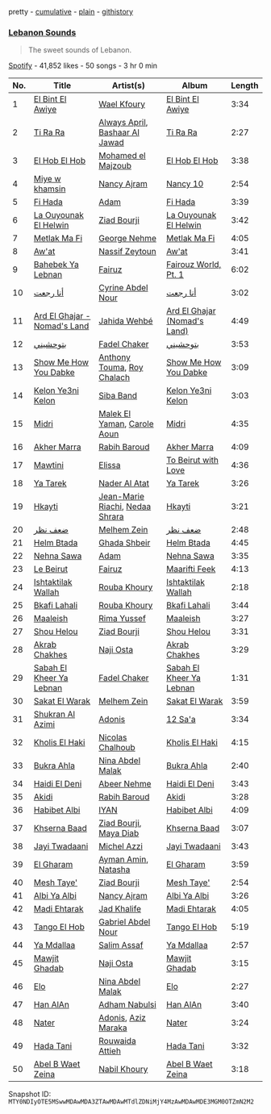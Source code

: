 pretty - [cumulative](/playlists/cumulative/37i9dQZF1DXaywRlmHaP59.md) - [plain](/playlists/plain/37i9dQZF1DXaywRlmHaP59) - [githistory](https://github.githistory.xyz/mackorone/spotify-playlist-archive/blob/main/playlists/plain/37i9dQZF1DXaywRlmHaP59)

### [Lebanon Sounds](https://open.spotify.com/playlist/37i9dQZF1DXaywRlmHaP59)

> The sweet sounds of Lebanon.

[Spotify](https://open.spotify.com/user/spotify) - 41,852 likes - 50 songs - 3 hr 0 min

| No. | Title | Artist(s) | Album | Length |
|---|---|---|---|---|
| 1 | [El Bint El Awiye](https://open.spotify.com/track/1l3S4j9ksQMh2tKIta1bfw) | [Wael Kfoury](https://open.spotify.com/artist/09A6IffSw0t8L8sfuOCVws) | [El Bint El Awiye](https://open.spotify.com/album/6TQquIuw9t7upY6tYfFtGF) | 3:34 |
| 2 | [Ti Ra Ra](https://open.spotify.com/track/10OU7eWlVd6U1nPAUoAlCv) | [Always April](https://open.spotify.com/artist/2H7GNVWI7E2oOMkLGUoRsM), [Bashaar Al Jawad](https://open.spotify.com/artist/6cWm8WSuBJ3D4DYPPjzl3W) | [Ti Ra Ra](https://open.spotify.com/album/3KMm49eJBEaIvtS2K2ZIlz) | 2:27 |
| 3 | [El Hob El Hob](https://open.spotify.com/track/4q1zwkAWuwTvJe10jxWuif) | [Mohamed el Majzoub](https://open.spotify.com/artist/154fa6GCqPcTDUCF6BBdHS) | [El Hob El Hob](https://open.spotify.com/album/1z65J61oSJOskywPbemr1y) | 3:38 |
| 4 | [Miye w khamsin](https://open.spotify.com/track/3QcXQ5bjDW8zzUbgRXjrv0) | [Nancy Ajram](https://open.spotify.com/artist/0LnHdW6HMPoOlNdhG3DHjE) | [Nancy 10](https://open.spotify.com/album/3uqaoNAn5imRyAztEcb6Bb) | 2:54 |
| 5 | [Fi Hada](https://open.spotify.com/track/5zVJCIdTu3TTJ7wmPEW7in) | [Adam](https://open.spotify.com/artist/2VXNaPH6tQXdoLbU3PrRVz) | [Fi Hada](https://open.spotify.com/album/1pkn5htK7BJJ5Mw7QB3kVp) | 3:39 |
| 6 | [La Ouyounak El Helwin](https://open.spotify.com/track/38qtGskHRVnyGyqWzFMfnG) | [Ziad Bourji](https://open.spotify.com/artist/04N4sGkSTSxjVfbiItLvTj) | [La Ouyounak El Helwin](https://open.spotify.com/album/2ImEgj0cbjbbi5JR3mAsKA) | 3:42 |
| 7 | [Metlak Ma Fi](https://open.spotify.com/track/6tSmvuuBYkj4JSYoRU8y0x) | [George Nehme](https://open.spotify.com/artist/3DT7l7a2sCveCEerSrjgQu) | [Metlak Ma Fi](https://open.spotify.com/album/4B1QbOUYzP1GlPEf3Mls7x) | 4:05 |
| 8 | [Aw'at](https://open.spotify.com/track/2cjs0pwhhX9wZhJQ5llkoY) | [Nassif Zeytoun](https://open.spotify.com/artist/2ieBl5s08uHBwM8sUPvg65) | [Aw'at](https://open.spotify.com/album/1aNKF3LKw8wW65AWg9LRAX) | 3:41 |
| 9 | [Bahebek Ya Lebnan](https://open.spotify.com/track/5zzPDh8xmEtifNqeuv79zR) | [Fairuz](https://open.spotify.com/artist/0dwFxqYkvZLSA6U6XfQcDV) | [Fairouz World, Pt\. 1](https://open.spotify.com/album/6Lk9iL4RNQq11Uogjh9SW1) | 6:02 |
| 10 | [أنا رجعت](https://open.spotify.com/track/3QncHZbe3Y03DOb30PJMtt) | [Cyrine Abdel Nour](https://open.spotify.com/artist/5cmJD8Jj6XTpaEpcJAXDXj) | [أنا رجعت](https://open.spotify.com/album/77DthSlxlSkUXVxnvFBcLv) | 3:02 |
| 11 | [Ard El Ghajar \- Nomad's Land](https://open.spotify.com/track/7vP04ACGn0bKJ04oPmaxOj) | [Jahida Wehbé](https://open.spotify.com/artist/2U92f3cPxz8z2UCiJAipVf) | [Ard El Ghajar \(Nomad's Land\)](https://open.spotify.com/album/3f4BryZ3UKeFEPjH968Okg) | 4:49 |
| 12 | [بتوحشيني](https://open.spotify.com/track/5JAf3OAFDSrQ3MHonCo69E) | [Fadel Chaker](https://open.spotify.com/artist/1LljnS3oumQ36wdBhkPKrs) | [بتوحشيني](https://open.spotify.com/album/55mOWoEYw3i3WAMF23O5rg) | 3:53 |
| 13 | [Show Me How You Dabke](https://open.spotify.com/track/6Bl5QgVb73Tnnu6Zymlh46) | [Anthony Touma](https://open.spotify.com/artist/7q4O5KTgHKdsT15BWNr0M7), [Roy Chalach](https://open.spotify.com/artist/3GiWqQCncrMxAUUUbZ80Ov) | [Show Me How You Dabke](https://open.spotify.com/album/6kbOhJkqe2Hgcdra2IrJk5) | 3:09 |
| 14 | [Kelon Ye3ni Kelon](https://open.spotify.com/track/5Nm6fLUqjlezBbWdiFzXtR) | [Siba Band](https://open.spotify.com/artist/2Vw08vHBOkjNobnhfvWOp5) | [Kelon Ye3ni Kelon](https://open.spotify.com/album/5TkCFp70S3kdp40H23M0pp) | 3:03 |
| 15 | [Midri](https://open.spotify.com/track/1yOlhO1ejjlNSyV83ImGLW) | [Malek El Yaman](https://open.spotify.com/artist/10bHG6pbiXXIT63inPNyCI), [Carole Aoun](https://open.spotify.com/artist/5eo1Obe1OnCuklPbWBIMMM) | [Midri](https://open.spotify.com/album/5dkJWG1lsaGl03VaivzqIs) | 4:35 |
| 16 | [Akher Marra](https://open.spotify.com/track/4c0daCFlOpjg7umacfD90X) | [Rabih Baroud](https://open.spotify.com/artist/3KNh2bgk3J2OGvzt0LJbrM) | [Akher Marra](https://open.spotify.com/album/3IvcuGjnbpBnFITqEnM48t) | 4:09 |
| 17 | [Mawtini](https://open.spotify.com/track/31mjcdNDbnLa91PiqI0tiq) | [Elissa](https://open.spotify.com/artist/68rvMwPL0yMbYR5cv0pzCR) | [To Beirut with Love](https://open.spotify.com/album/7g9ztH73f7JjYEMnDbiNMP) | 4:36 |
| 18 | [Ya Tarek](https://open.spotify.com/track/1jlzJZAMqbHOVYyOtWN8hQ) | [Nader Al Atat](https://open.spotify.com/artist/07nrRL2MtV5V54nMscozei) | [Ya Tarek](https://open.spotify.com/album/2x58mqnuGWYA5Cl4NNIwZy) | 3:26 |
| 19 | [Hkayti](https://open.spotify.com/track/0s3DYIv29lpbYU3XspNF6y) | [Jean\-Marie Riachi](https://open.spotify.com/artist/3BEhzj32z2DGb1gPINNZwc), [Nedaa Shrara](https://open.spotify.com/artist/73GigUB11JrOl85L4ma1AI) | [Hkayti](https://open.spotify.com/album/1bfeUPx2VgAupNyQGT2YGM) | 3:21 |
| 20 | [ضعف نظر](https://open.spotify.com/track/59QGwPhVDgjOVEj7xFgpku) | [Melhem Zein](https://open.spotify.com/artist/3pCdpK2DVRSs77L9RtxFy0) | [ضعف نظر](https://open.spotify.com/album/5NSzR6e2K7gATs0H7O97nP) | 2:48 |
| 21 | [Helm Btada](https://open.spotify.com/track/0KAS9sc44tzZSlLvM3MizM) | [Ghada Shbeir](https://open.spotify.com/artist/15CpMdJps6zQElgzHLU2Mg) | [Helm Btada](https://open.spotify.com/album/5QMVekrK7qmzzhxyjfBBOC) | 4:45 |
| 22 | [Nehna Sawa](https://open.spotify.com/track/6vtvZ8XWCMpZu5e99Gyk8u) | [Adam](https://open.spotify.com/artist/2VXNaPH6tQXdoLbU3PrRVz) | [Nehna Sawa](https://open.spotify.com/album/3toWTCcHZV03p4PG2aXzxr) | 3:35 |
| 23 | [Le Beirut](https://open.spotify.com/track/3JO3CNuCxwuwlpEjjCnDZN) | [Fairuz](https://open.spotify.com/artist/0dwFxqYkvZLSA6U6XfQcDV) | [Maarifti Feek](https://open.spotify.com/album/3MgbAO1v05g0eanxlyz922) | 4:13 |
| 24 | [Ishtaktilak Wallah](https://open.spotify.com/track/1zPzRQQhhpZLSBQfss1kMZ) | [Rouba Khoury](https://open.spotify.com/artist/2imCWk5nD5dmXsrvczXMqu) | [Ishtaktilak Wallah](https://open.spotify.com/album/2vkUC79BiGoHfHvRFeGjXz) | 2:18 |
| 25 | [Bkafi Lahali](https://open.spotify.com/track/1mTZFc6RPX6GRVFLiD4dkk) | [Rouba Khoury](https://open.spotify.com/artist/2imCWk5nD5dmXsrvczXMqu) | [Bkafi Lahali](https://open.spotify.com/album/5rXJPbARiCPl0OBpptSv64) | 3:44 |
| 26 | [Maaleish](https://open.spotify.com/track/2UmMhiOyqkHkDQwlQD1nTH) | [Rima Yussef](https://open.spotify.com/artist/44AnhJxSH9AE3b6KpO5rZl) | [Maaleish](https://open.spotify.com/album/2eaaJ7UvHSTAwIZ85PUhyi) | 3:27 |
| 27 | [Shou Helou](https://open.spotify.com/track/51hN3ScR3uO358mhvpYJ8F) | [Ziad Bourji](https://open.spotify.com/artist/04N4sGkSTSxjVfbiItLvTj) | [Shou Helou](https://open.spotify.com/album/20U2djwMNxfe8iQzHp2KdG) | 3:31 |
| 28 | [Akrab Chakhes](https://open.spotify.com/track/6BNoktQeQbGasv1QdbLrH0) | [Naji Osta](https://open.spotify.com/artist/4bgldXaGu7WvZpkW1NfyBp) | [Akrab Chakhes](https://open.spotify.com/album/3HrfuIuppioPOPh4NS9bED) | 3:29 |
| 29 | [Sabah El Kheer Ya Lebnan](https://open.spotify.com/track/6FNqHsMLo0M9xh5zAygqRo) | [Fadel Chaker](https://open.spotify.com/artist/1LljnS3oumQ36wdBhkPKrs) | [Sabah El Kheer Ya Lebnan](https://open.spotify.com/album/3C5WDsRahXqn1rCMj7Rm5e) | 1:31 |
| 30 | [Sakat El Warak](https://open.spotify.com/track/6WVXAAOsu7Jg37jBTp1gJl) | [Melhem Zein](https://open.spotify.com/artist/3pCdpK2DVRSs77L9RtxFy0) | [Sakat El Warak](https://open.spotify.com/album/3pm7fVcs0XheAw7HqOik6O) | 3:59 |
| 31 | [Shukran Al Azimi](https://open.spotify.com/track/3nEjEnNRyXNcN6nWoalMvp) | [Adonis](https://open.spotify.com/artist/6LfzZtIFWlA5YdsVrAu8Xv) | [12 Sa'a](https://open.spotify.com/album/7yWLsrNU17dhFesO9R7EZa) | 3:34 |
| 32 | [Kholis El Haki](https://open.spotify.com/track/3nCwArP9i2vxO0mjp72RDO) | [Nicolas Chalhoub](https://open.spotify.com/artist/0rBsrmamReDOZGGUgCmpm9) | [Kholis El Haki](https://open.spotify.com/album/5H6pL8myl7hA3JmOF1exQv) | 4:15 |
| 33 | [Bukra Ahla](https://open.spotify.com/track/52XkiamJRqW7uFLoJkCMLk) | [Nina Abdel Malak](https://open.spotify.com/artist/4XfkQ6qBTSdds4GqBAlt0E) | [Bukra Ahla](https://open.spotify.com/album/7AtI3mqZDFTInh0Y6YbJA5) | 2:40 |
| 34 | [Haidi El Deni](https://open.spotify.com/track/7hKkXTH1AxbXUdaL6JKO6x) | [Abeer Nehme](https://open.spotify.com/artist/22VZmipYTMSoNzvBaWkVwF) | [Haidi El Deni](https://open.spotify.com/album/0Ni1cqGaCfX7HE6T6Vzi4j) | 3:43 |
| 35 | [Akidi](https://open.spotify.com/track/2vxqCirk1P2X5ZdwnWX0Mt) | [Rabih Baroud](https://open.spotify.com/artist/3KNh2bgk3J2OGvzt0LJbrM) | [Akidi](https://open.spotify.com/album/1ZCdgTD2L27ZyeWG9JpUsQ) | 3:28 |
| 36 | [Habibet Albi](https://open.spotify.com/track/32yswm6dPUpViF0m8rzdIL) | [IYAN](https://open.spotify.com/artist/2eEBSDWdRV9TZTRPqM8ZZI) | [Habibet Albi](https://open.spotify.com/album/6QY0uzm6bvtKrgTpKVF65U) | 4:09 |
| 37 | [Khserna Baad](https://open.spotify.com/track/2yfVl1v7wf54k9bOAY9mjd) | [Ziad Bourji](https://open.spotify.com/artist/04N4sGkSTSxjVfbiItLvTj), [Maya Diab](https://open.spotify.com/artist/4b5UHpUmrPycvsgu2M3ujz) | [Khserna Baad](https://open.spotify.com/album/1dPEbDDxEC6GU5u7B9zlqE) | 3:07 |
| 38 | [Jayi Twadaani](https://open.spotify.com/track/4nXaJZ44cYmrqw3wEcLO0P) | [Michel Azzi](https://open.spotify.com/artist/0OGecBiSJW5Bqnx76w3uQC) | [Jayi Twadaani](https://open.spotify.com/album/7BK4jT9WCvrh6QxVcikKFA) | 3:43 |
| 39 | [El Gharam](https://open.spotify.com/track/0dwZqQiIwv2di8DU4S0DTc) | [Ayman Amin](https://open.spotify.com/artist/111T2kttkTK8Qai0y7atPf), [Natasha](https://open.spotify.com/artist/7MBJMXAEJuzO754trRIuHu) | [El Gharam](https://open.spotify.com/album/4ClOMPFeRbiVFOhBVCTcoX) | 3:59 |
| 40 | [Mesh Taye'](https://open.spotify.com/track/57MzJQAKcizIPuwcUBgyQ2) | [Ziad Bourji](https://open.spotify.com/artist/04N4sGkSTSxjVfbiItLvTj) | [Mesh Taye'](https://open.spotify.com/album/5RNSMpD6G7GGt4maIdDu1F) | 2:54 |
| 41 | [Albi Ya Albi](https://open.spotify.com/track/63qG3TrMt8RPXrIPr0qw8Q) | [Nancy Ajram](https://open.spotify.com/artist/0LnHdW6HMPoOlNdhG3DHjE) | [Albi Ya Albi](https://open.spotify.com/album/0AK5Lys4eQEXuRJvpn89Nj) | 3:26 |
| 42 | [Madi Ehtarak](https://open.spotify.com/track/0TwDh2KWfRCXioQRimWxZA) | [Jad Khalife](https://open.spotify.com/artist/7J5LIUcIfUaLrFHUgCl4tL) | [Madi Ehtarak](https://open.spotify.com/album/6f5EHF9aWtW8ro88V1Q8QX) | 4:05 |
| 43 | [Tango El Hob](https://open.spotify.com/track/0MiQdhtcbj2LyXLpRGThL6) | [Gabriel Abdel Nour](https://open.spotify.com/artist/4IMFj5lZtKrcR5xEWmB9ZR) | [Tango El Hob](https://open.spotify.com/album/0YqXhIByqAbo6bzbnxIhMW) | 5:19 |
| 44 | [Ya Mdallaa](https://open.spotify.com/track/3NjPre3o7IrY1OkBG97Opc) | [Salim Assaf](https://open.spotify.com/artist/3D2w7u9CQ0dfJ3xi9Y86Df) | [Ya Mdallaa](https://open.spotify.com/album/5VoAawJAUcU1ExRvABtQJJ) | 2:57 |
| 45 | [Mawjit Ghadab](https://open.spotify.com/track/7MZNxCAhgV6d9qDv6lUG25) | [Naji Osta](https://open.spotify.com/artist/4bgldXaGu7WvZpkW1NfyBp) | [Mawjit Ghadab](https://open.spotify.com/album/3XVoDrHjM9BjMOyBJItGNJ) | 3:15 |
| 46 | [Elo](https://open.spotify.com/track/6IJdUqvldDnOaRVqMCPY9D) | [Nina Abdel Malak](https://open.spotify.com/artist/4XfkQ6qBTSdds4GqBAlt0E) | [Elo](https://open.spotify.com/album/7nbfI0lzQRq64nZqxrZ7kI) | 2:27 |
| 47 | [Han AlAn](https://open.spotify.com/track/2MaVjzNUXijqQM9ULZMRzq) | [Adham Nabulsi](https://open.spotify.com/artist/2eQ5uR5wKDEQ5zKPQyLHC1) | [Han AlAn](https://open.spotify.com/album/1ew6D40gSEKZKWxbNGXAvC) | 3:40 |
| 48 | [Nater](https://open.spotify.com/track/6rIWg3D84HSj7aUaVDIfKC) | [Adonis](https://open.spotify.com/artist/6LfzZtIFWlA5YdsVrAu8Xv), [Aziz Maraka](https://open.spotify.com/artist/2qi698G7BphxwdPUbQgZMU) | [Nater](https://open.spotify.com/album/09UgMkfwxSfc2Ua3t1MhOf) | 3:24 |
| 49 | [Hada Tani](https://open.spotify.com/track/43cbU3ArR2rbcYepXhs9aU) | [Rouwaida Attieh](https://open.spotify.com/artist/5i6jBaoiEmkVYTcui0n9Vr) | [Hada Tani](https://open.spotify.com/album/1M2HwQ8x5UeZyK3gzzIRpb) | 3:32 |
| 50 | [Abel B Waet Zeina](https://open.spotify.com/track/0iJzaRfXxHBleAjc0mBwLG) | [Nabil Khoury](https://open.spotify.com/artist/0HWlNY6flg2BLJMgu7hefR) | [Abel B Waet Zeina](https://open.spotify.com/album/0wOaTL1FCOdcyn1wonSqJk) | 3:18 |

Snapshot ID: `MTY0NDIyOTE5MSwwMDAwMDA3ZTAwMDAwMTdlZDNiMjY4MzAwMDAwMDE3MGM0OTZmN2M2`